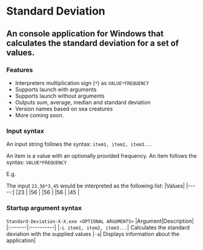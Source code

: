 # Standard Deviation
 **An console application for Windows that calculates the standard deviation for a set of values.**
 ---
 ### Features
* Interpreters multiplication sign (`*`) as `VALUE*FREQUENCY`
* Supports launch with arguments
* Supports launch without arguments
* Outputs sum, average, median and standard deviation
* Version names based on sea creatures
* More coming soon.

### Input syntax
An input string follows the syntax: `item1, item2, item3...`

An item is a value with an optionally provided frequency. An item follows the syntax: `VALUE*FREQUENCY`

E.g.

The input `23,56*3,45` would be interpreted as the following list:
|Values|
|-----:|
|23    |
|56    |
|56    |
|56    |
|45    |

### Startup argument syntax
`Standard-Deviation-X-X.exe <OPTIONAL ARGUMENTS>`
|Argument|Description|
|:-------|:----------|
|`-L item1, item2, item3...`| Calculates the standard deviation with the supplied values
|`-a`| Displays information about the application|



